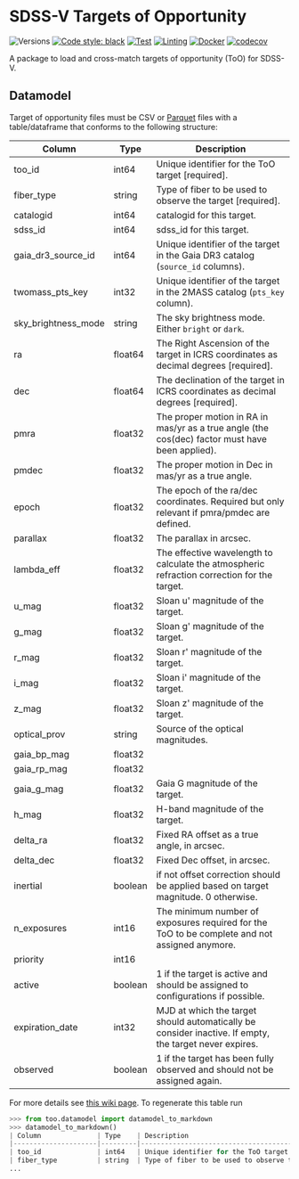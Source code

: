 # SDSS-V Targets of Opportunity

![Versions](https://img.shields.io/badge/python->3.12-blue)
[![Code style: black](https://img.shields.io/badge/code%20style-black-000000.svg)](https://github.com/psf/black)
[![Test](https://github.com/sdss/too/actions/workflows/test.yml/badge.svg)](https://github.com/sdss/too/actions/workflows/test.yml)
[![Linting](https://github.com/sdss/too/actions/workflows/lint.yml/badge.svg)](https://github.com/sdss/too/actions/workflows/lint.yml)
[![Docker](https://github.com/sdss/too/actions/workflows/docker.yml/badge.svg)](https://github.com/sdss/too/actions/workflows/docker.yml)
[![codecov](https://codecov.io/gh/sdss/too/graph/badge.svg?token=2ZLPYszyLs)](https://codecov.io/gh/sdss/too)

A package to load and cross-match targets of opportunity (ToO) for SDSS-V.

## Datamodel

Target of opportunity files must be CSV or [Parquet](https://parquet.apache.org) files with a table/dataframe that conforms to the following structure:

| Column              | Type    | Description                                                                                            |
|---------------------|---------|--------------------------------------------------------------------------------------------------------|
| too_id              | int64   | Unique identifier for the ToO target [required].                                                       |
| fiber_type          | string  | Type of fiber to be used to observe the target [required].                                             |
| catalogid           | int64   | catalogid for this target.                                                                             |
| sdss_id             | int64   | sdss_id for this target.                                                                               |
| gaia_dr3_source_id  | int64   | Unique identifier of the target in the Gaia DR3 catalog (`source_id` columns).                         |
| twomass_pts_key     | int32   | Unique identifier of the target in the 2MASS catalog (`pts_key` column).                               |
| sky_brightness_mode | string  | The sky brightness mode. Either `bright` or `dark`.                                                    |
| ra                  | float64 | The Right Ascension of the target in ICRS coordinates as decimal degrees [required].                   |
| dec                 | float64 | The declination of the target in ICRS coordinates as decimal degrees [required].                       |
| pmra                | float32 | The proper motion in RA in mas/yr as a true angle (the cos(dec) factor must have been applied).        |
| pmdec               | float32 | The proper motion in Dec in mas/yr as a true angle.                                                    |
| epoch               | float32 | The epoch of the ra/dec coordinates. Required but only relevant if pmra/pmdec are defined.             |
| parallax            | float32 | The parallax in arcsec.                                                                                |
| lambda_eff          | float32 | The effective wavelength to calculate the atmospheric refraction correction for the target.            |
| u_mag               | float32 | Sloan u' magnitude of the target.                                                                      |
| g_mag               | float32 | Sloan g' magnitude of the target.                                                                      |
| r_mag               | float32 | Sloan r' magnitude of the target.                                                                      |
| i_mag               | float32 | Sloan i' magnitude of the target.                                                                      |
| z_mag               | float32 | Sloan z' magnitude of the target.                                                                      |
| optical_prov        | string  | Source of the optical magnitudes.                                                                      |
| gaia_bp_mag         | float32 |                                                                                                        |
| gaia_rp_mag         | float32 |                                                                                                        |
| gaia_g_mag          | float32 | Gaia G magnitude of the target.                                                                        |
| h_mag               | float32 | H-band magnitude of the target.                                                                        |
| delta_ra            | float32 | Fixed RA offset as a true angle, in arcsec.                                                            |
| delta_dec           | float32 | Fixed Dec offset, in arcsec.                                                                           |
| inertial            | boolean |  if not offset correction should be applied based on target magnitude. 0 otherwise.                    |
| n_exposures         | int16   | The minimum number of exposures required for the ToO to be complete and not assigned anymore.          |
| priority            | int16   |                                                                                                        |
| active              | boolean | 1 if the target is active and should be assigned to configurations if possible.                        |
| expiration_date     | int32   | MJD at which the target should automatically be consider inactive. If empty, the target never expires. |
| observed            | boolean | 1 if the target has been fully observed and should not be assigned again.                              |

For more details see [this wiki page](https://wiki.sdss.org/display/OPS/Implementation+Targets+of+Opportunity). To regenerate this table run

```python
>>> from too.datamodel import datamodel_to_markdown
>>> datamodel_to_markdown()
| Column              | Type    | Description                                                                                            |
|---------------------|---------|--------------------------------------------------------------------------------------------------------|
| too_id              | int64   | Unique identifier for the ToO target [required].                                                       |
| fiber_type          | string  | Type of fiber to be used to observe the target [required].                                             |
...
```
